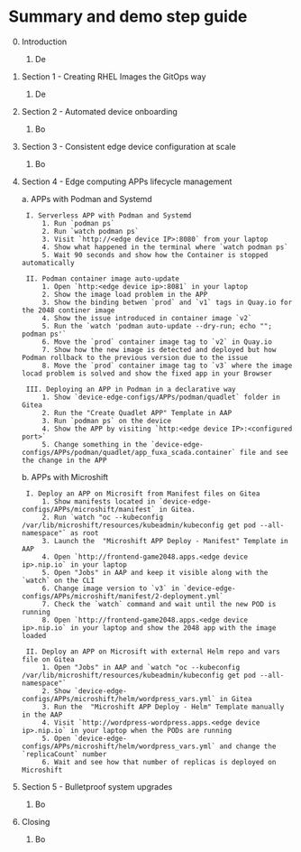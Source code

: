 # Summary and demo step guide



0. Introduction
    1. De

1. Section 1 - Creating RHEL Images the GitOps way
    1. De

2. Section 2 - Automated device onboarding
    1. Bo

3. Section 3 - Consistent edge device configuration at scale
    1. Bo

4. Section 4 - Edge computing APPs lifecycle management

    a. APPs with Podman and Systemd

        I. Serverless APP with Podman and Systemd
            1. Run `podman ps`
            2. Run `watch podman ps`
            3. Visit `http://<edge device IP>:8080` from your laptop
            4. Show what happened in the terminal where `watch podman ps`
            5. Wait 90 seconds and show how the Container is stopped automatically

        II. Podman container image auto-update
            1. Open `http:<edge device ip>:8081` in your laptop
            2. Show the image load problem in the APP
            3. Show the binding betwen `prod` and `v1` tags in Quay.io for the 2048 continer image
            4. Show the issue introduced in container image `v2`
            5. Run the `watch 'podman auto-update --dry-run; echo ""; podman ps'`
            6. Move the `prod` container image tag to `v2` in Quay.io
            7. Show how the new image is detected and deployed but how Podman rollback to the previous version due to the issue
            8. Move the `prod` container image tag to `v3` where the image locad problem is solved and show the fixed app in your Browser 

        III. Deploying an APP in Podman in a declarative way
            1. Show `device-edge-configs/APPs/podman/quadlet` folder in Gitea
            2. Run the "Create Quadlet APP" Template in AAP
            3. Run `podman ps` on the device
            4. Show the APP by visiting `http:<edge device IP>:<configured port>`
            5. Change something in the `device-edge-configs/APPs/podman/quadlet/app_fuxa_scada.container` file and see the change in the APP
        
    b. APPs with Microshift

        I. Deploy an APP on Microsift from Manifest files on Gitea
            1. Show manifests located in `device-edge-configs/APPs/microshift/manifest` in Gitea.
            2. Run `watch "oc --kubeconfig /var/lib/microshift/resources/kubeadmin/kubeconfig get pod --all-namespace"` as root
            3. Launch the  "Microshift APP Deploy - Manifest" Template in AAP
            4. Open `http://frontend-game2048.apps.<edge device ip>.nip.io` in your laptop
            5. Open "Jobs" in AAP and keep it visible along with the `watch` on the CLI
            6. Change image version to `v3` in `device-edge-configs/APPs/microshift/manifest/2-deployment.yml`
            7. Check the `watch` command and wait until the new POD is running
            8. Open `http://frontend-game2048.apps.<edge device ip>.nip.io` in your laptop and show the 2048 app with the image loaded

        II. Deploy an APP on Microsift with external Helm repo and vars file on Gitea
            1. Open "Jobs" in AAP and `watch "oc --kubeconfig /var/lib/microshift/resources/kubeadmin/kubeconfig get pod --all-namespace"`
            2. Show `device-edge-configs/APPs/microshift/helm/wordpress_vars.yml` in Gitea
            3. Run the  "Microshift APP Deploy - Helm" Template manually in the AAP
            4. Visit `http://wordpress-wordpress.apps.<edge device ip>.nip.io` in your laptop when the PODs are running
            5. Open `device-edge-configs/APPs/microshift/helm/wordpress_vars.yml` and change the `replicaCount` number
            6. Wait and see how that number of replicas is deployed on Microshift

5. Section 5 - Bulletproof system upgrades
    1. Bo

6. Closing
    1. Bo
